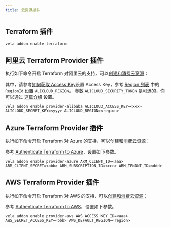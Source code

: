 ```yaml
---
title: 云资源插件
---
```


## Terraform 插件
  ```shell
  vela addon enable terraform
  ```

## 阿里云 Terraform Provider 插件

  执行如下命令开启 Terraform 对阿里云的支持，可以[创建和消费云资源](../../end-user/components/cloud-services/provider-and-consume-cloud-services)：

  其中，请参考[如何获取 Access Key](https://help.aliyun.com/knowledge_detail/38738.html)设置 Access Key，参考 [Region 列表](https://www.alibabacloud.com/help/doc-detail/72379.htm) 中的 `RegionId` 设置 `ALICLOUD_REGION`。
  参数 `ALICLOUD_SECURITY_TOKEN` 是可选的，你可以通过 [这篇介绍](https://www.alibabacloud.com/help/zh/doc-detail/28756.htm) 设置。

  ```shell
  vela addon enable provider-alibaba ALICLOUD_ACCESS_KEY=<xxx> ALICLOUD_SECRET_KEY=<yyy> ALICLOUD_REGION=<region>
  ```

## Azure Terraform Provider 插件

  执行如下命令开启 Terraform 对 Azure 的支持，可以[创建和消费云资源](../../end-user/components/cloud-services/provider-and-consume-cloud-services)：

  参考 [Authenticate Terraform to Azure](https://docs.microsoft.com/en-us/azure/developer/terraform/authenticate-to-azure?tabs=bash)，设置如下参数。

  ```shell
  vela addon enable provider-azure ARM_CLIENT_ID=<aaa> ARM_CLIENT_SECRET=<bbb> ARM_SUBSCRIPTION_ID=<ccc> ARM_TENANT_ID=<ddd>
  ```

## AWS Terraform Provider 插件

  执行如下命令开启 Terraform 对 AWS 的支持，可以[创建和消费云资源](../../end-user/components/cloud-services/provider-and-consume-cloud-services)：

  参考 [Authenticate Terraform to AWS](https://registry.terraform.io/providers/hashicorp/aws/latest/docs#environment-variables)，设置如下参数。

  ```shell
  vela addon enable provider-aws AWS_ACCESS_KEY_ID=<aaa> AWS_SECRET_ACCESS_KEY=<bbb> AWS_DEFAULT_REGION=<region>
  ```
